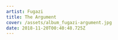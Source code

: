 ```yaml
---
artist: Fugazi
title: The Argument
cover: /assets/album_fugazi-argument.jpg
date: 2018-11-20T00:40:48.725Z
---
```


